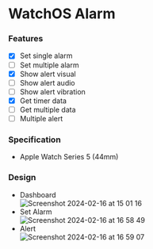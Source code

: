 # WatchOS Alarm

### Features
- [x] Set single alarm
- [ ] Set multiple alarm
- [x] Show alert visual
- [ ] Show alert audio
- [ ] Show alert vibration
- [x] Get timer data
- [ ] Get multiple data
- [ ] Multiple alert

### Specification
- Apple Watch Series 5 (44mm)

### Design
- Dashboard<br/>
![Screenshot 2024-02-16 at 15 01 16](https://github.com/ASNProject/ChronoAlert/assets/49858542/e170a4ab-94db-4c6d-8834-85760ca85c78)<br/>
- Set Alarm<br/>
![Screenshot 2024-02-16 at 16 58 49](https://github.com/ASNProject/ChronoAlert/assets/49858542/7cc69d74-dd8c-4e2e-8fca-010554d4f7af)<br/>
- Alert<br/>
![Screenshot 2024-02-16 at 16 59 07](https://github.com/ASNProject/ChronoAlert/assets/49858542/1acec3bb-d224-470b-b4ac-247b142f670c)




